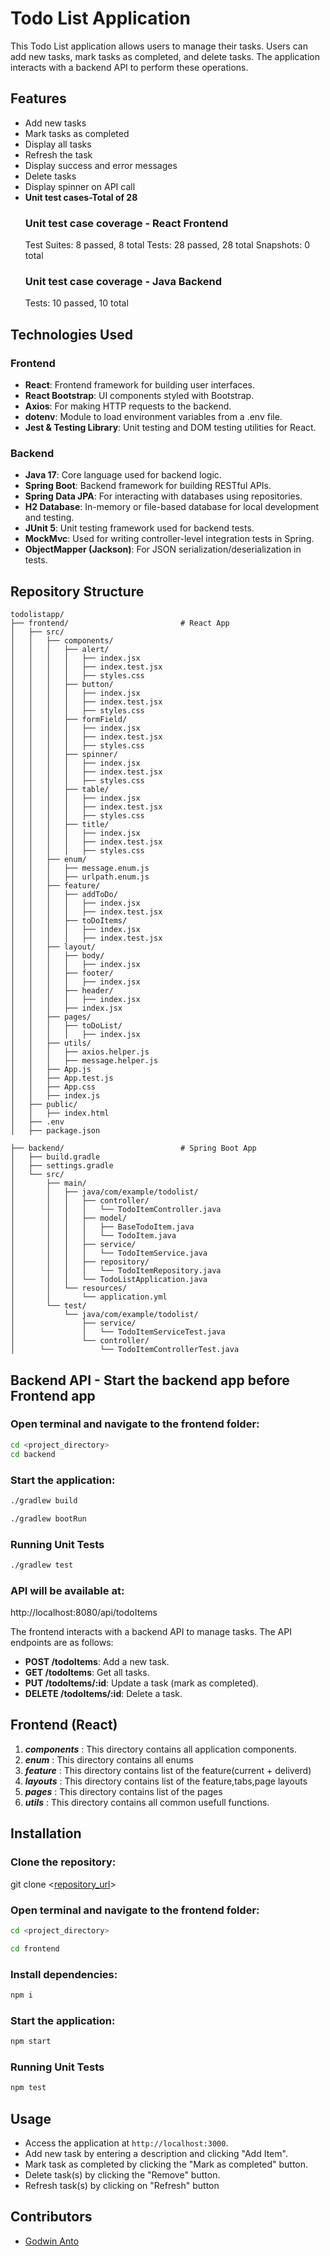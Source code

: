 # Todo List Application

This Todo List application allows users to manage their tasks. Users can add new tasks, mark tasks as completed, and delete tasks. The application interacts with a backend API to perform these operations.

## Features

- Add new tasks
- Mark tasks as completed
- Display all tasks
- Refresh the task
- Display success and error messages
- Delete tasks
- Display spinner on API call
- **Unit test cases-Total of 28**
    ### Unit test case coverage - React Frontend
    Test Suites: 8 passed, 8 total
    Tests:       28 passed, 28 total
    Snapshots:   0 total
    ### Unit test case coverage - Java Backend
    Tests:       10 passed, 10 total

## Technologies Used
### Frontend

- **React**: Frontend framework for building user interfaces.
- **React Bootstrap**: UI components styled with Bootstrap.
- **Axios**: For making HTTP requests to the backend.
- **dotenv**: Module to load environment variables from a .env file.
- **Jest & Testing Library**: Unit testing and DOM testing utilities for React.

### Backend

- **Java 17**: Core language used for backend logic.
- **Spring Boot**: Backend framework for building RESTful APIs.
- **Spring Data JPA**: For interacting with databases using repositories.
- **H2 Database**: In-memory or file-based database for local development and testing.
- **JUnit 5**: Unit testing framework used for backend tests.
- **MockMvc**: Used for writing controller-level integration tests in Spring.
- **ObjectMapper (Jackson)**: For JSON serialization/deserialization in tests.

## Repository Structure

```
todolistapp/
├── frontend/                         # React App
│   ├── src/
│   │   ├── components/
│   │   │   ├── alert/
│   │   │   │   ├── index.jsx
│   │   │   │   ├── index.test.jsx
│   │   │   │   ├── styles.css
│   │   │   ├── button/
│   │   │   │   ├── index.jsx
│   │   │   │   ├── index.test.jsx
│   │   │   │   ├── styles.css
│   │   │   ├── formField/
│   │   │   │   ├── index.jsx
│   │   │   │   ├── index.test.jsx
│   │   │   │   ├── styles.css
│   │   │   ├── spinner/
│   │   │   │   ├── index.jsx
│   │   │   │   ├── index.test.jsx
│   │   │   │   ├── styles.css
│   │   │   ├── table/
│   │   │   │   ├── index.jsx
│   │   │   │   ├── index.test.jsx
│   │   │   │   ├── styles.css
│   │   │   ├── title/
│   │   │   │   ├── index.jsx
│   │   │   │   ├── index.test.jsx
│   │   │   │   ├── styles.css
│   │   ├── enum/
│   │   │   ├── message.enum.js
│   │   │   ├── urlpath.enum.js
│   │   ├── feature/
│   │   │   ├── addToDo/
│   │   │   │   ├── index.jsx
│   │   │   │   ├── index.test.jsx
│   │   │   ├── toDoItems/
│   │   │   │   ├── index.jsx
│   │   │   │   ├── index.test.jsx
│   │   ├── layout/
│   │   │   ├── body/
│   │   │   │   ├── index.jsx
│   │   │   ├── footer/
│   │   │   │   ├── index.jsx
│   │   │   ├── header/
│   │   │   │   ├── index.jsx
│   │   │   ├── index.jsx
│   │   ├── pages/
│   │   │   ├── toDoList/
│   │   │   │   ├── index.jsx
│   │   ├── utils/
│   │   │   ├── axios.helper.js
│   │   │   ├── message.helper.js
│   │   ├── App.js
│   │   ├── App.test.js
│   │   ├── App.css
│   │   ├── index.js
│   ├── public/
│   │   ├── index.html
│   ├── .env
│   ├── package.json

├── backend/                          # Spring Boot App
│   ├── build.gradle
│   ├── settings.gradle
│   └── src/
│       ├── main/
│       │   ├── java/com/example/todolist/
│       │   │   ├── controller/
│       │   │   │   └── TodoItemController.java
│       │   │   ├── model/
│       │   │   │   ├── BaseTodoItem.java
│       │   │   │   └── TodoItem.java
│       │   │   ├── service/
│       │   │   │   └── TodoItemService.java
│       │   │   ├── repository/
│       │   │   │   └── TodoItemRepository.java
│       │   │   └── TodoListApplication.java
│       │   └── resources/
│       │       └── application.yml
│       └── test/
│           └── java/com/example/todolist/
│               ├── service/
│               │   └── TodoItemServiceTest.java
│               └── controller/
│                   └── TodoItemControllerTest.java

```

## Backend API - Start the backend app before Frontend app

### Open terminal and navigate to the frontend folder:

```sh
cd <project_directory>
cd backend
```

### Start the application:

```sh
./gradlew build
```

```sh
./gradlew bootRun
```
### Running Unit Tests

```sh
./gradlew test
```

### API will be available at:
http://localhost:8080/api/todoItems

The frontend interacts with a backend API to manage tasks. The API endpoints are as follows:

- **POST /todoItems**: Add a new task.
- **GET /todoItems**: Get all tasks.
- **PUT /todoItems/:id**: Update a task (mark as completed).
- **DELETE /todoItems/:id**: Delete a task.

## Frontend (React)

1. **_components_** : This directory contains all application components.
2. **_enum_** : This directory contains all enums
3. **_feature_** : This directory contains list of the feature(current + deliverd)
4. **_layouts_** : This directory contains list of the feature,tabs,page layouts
5. **_pages_** : This directory contains list of the pages
8. **_utils_** : This directory contains all common usefull functions.

## Installation

### Clone the repository:
git clone <[repository_url](https://github.com/godwinanto91/todoList.git)>

### Open terminal and navigate to the frontend folder:

```sh
cd <project_directory>

cd frontend
```

### Install dependencies:
```sh
npm i
```
### Start the application:

```sh
npm start
```
### Running Unit Tests

```sh
npm test
```

## Usage

- Access the application at `http://localhost:3000`.
- Add new task by entering a description and clicking "Add Item".
- Mark task as completed by clicking the "Mark as completed" button.
- Delete task(s) by clicking the "Remove" button.
- Refresh task(s) by clicking on "Refresh" button

## Contributors

- [Godwin Anto](https://github.com/godwinanto91/)
